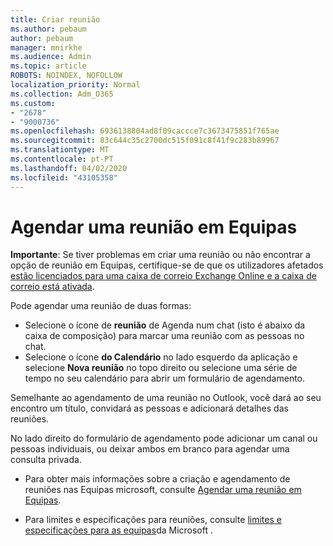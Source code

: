 ```yaml
---
title: Criar reunião
ms.author: pebaum
author: pebaum
manager: mnirkhe
ms.audience: Admin
ms.topic: article
ROBOTS: NOINDEX, NOFOLLOW
localization_priority: Normal
ms.collection: Adm_O365
ms.custom:
- "2678"
- "9000736"
ms.openlocfilehash: 6936138804ad8f09caccce7c3673475851f765ae
ms.sourcegitcommit: 83c644c35c2700dc515f091c8f41f9c283b89967
ms.translationtype: MT
ms.contentlocale: pt-PT
ms.lasthandoff: 04/02/2020
ms.locfileid: "43105358"
---
```

# <a name="schedule-a-meeting-in-teams"></a>Agendar uma reunião em Equipas

**Importante**: Se tiver problemas em criar uma reunião ou não encontrar a opção de reunião em Equipas, certifique-se de que os utilizadores afetados [estão licenciados para uma caixa de correio Exchange Online e a caixa de correio está ativada](https://docs.microsoft.com/exchange/recipients-in-exchange-online/create-user-mailboxes).

Pode agendar uma reunião de duas formas: 

- Selecione o ícone de **reunião** de Agenda num chat (isto é abaixo da caixa de composição) para marcar uma reunião com as pessoas no chat.
- Selecione o ícone **do Calendário** no lado esquerdo da aplicação e selecione **Nova reunião** no topo direito ou selecione uma série de tempo no seu calendário para abrir um formulário de agendamento.

Semelhante ao agendamento de uma reunião no Outlook, você dará ao seu encontro um título, convidará as pessoas e adicionará detalhes das reuniões.

No lado direito do formulário de agendamento pode adicionar um canal ou pessoas individuais, ou deixar ambos em branco para agendar uma consulta privada.

- Para obter mais informações sobre a criação e agendamento de reuniões nas Equipas microsoft, consulte [Agendar uma reunião em Equipas](https://support.office.com/article/Schedule-a-meeting-in-Teams-943507a9-8583-4c58-b5d2-8ec8265e04e5).

- Para limites e especificações para reuniões, consulte [limites e especificações para as equipas](https://docs.microsoft.com/microsoftteams/limits-specifications-teams#meetings-and-calls)da Microsoft .
